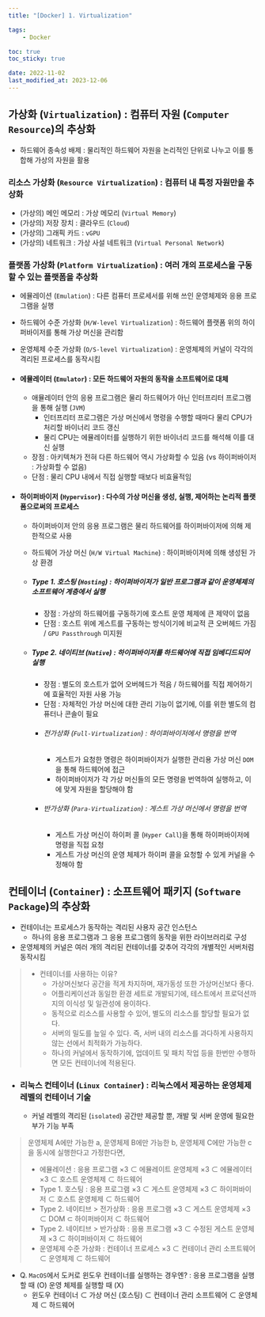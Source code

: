 ```yaml
---
title: "[Docker] 1. Virtualization"

tags:
    - Docker

toc: true
toc_sticky: true

date: 2022-11-02
last_modified_at: 2023-12-06
---
```


## 가상화 (```Virtualization```) : 컴퓨터 자원 (```Computer Resource```)의 추상화

- 하드웨어 종속성 배제 : 물리적인 하드웨어 자원을 논리적인 단위로 나누고 이를 통합해 가상의 자원을 활용

### 리소스 가상화 (```Resource Virtualization```) : 컴퓨터 내 특정 자원만을 추상화
- (가상의) 메인 메모리 : 가상 메모리 (```Virtual Memory```)
- (가상의) 저장 장치 : 클라우드 (```Cloud```)
- (가상의) 그래픽 카드 : ```vGPU```
- (가상의) 네트워크 : 가상 사설 네트워크 (```Virtual Personal Network```)

### 플랫폼 가상화 (```Platform Virtualization```) : 여러 개의 프로세스을 구동할 수 있는 플랫폼을 추상화
- 에뮬레이션 (```Emulation```) : 다른 컴퓨터 프로세서를 위해 쓰인 운영체제와 응용 프로그램을 실행
- 하드웨어 수준 가상화 (```H/W-level Virtualization```) : 하드웨어 플랫폼 위의 하이퍼바이저를 통해 가상 머신을 관리함
- 운영체제 수준 가상화 (```O/S-level Virtualization```) : 운영체제의 커널이 각각의 격리된 프로세스를 동작시킴

- #### 에뮬레이터 (```Emulator```) : 모든 하드웨어 자원의 동작을 소프트웨어로 대체
  - 애뮬레이터 안의 응용 프로그램은 물리 하드웨어가 아닌 인터프리터 프로그램을 통해 실행 (```JVM```)
    - 인터프리터 프로그램은 가상 머신에서 명령을 수행할 때마다 물리 CPU가 처리할 바이너리 코드 갱신
    - 물리 CPU는 에뮬레이터를 실행하기 위한 바이너리 코드를 해석해 이를 대신 실행
  - 장점 : 아키텍쳐가 전혀 다른 하드웨어 역시 가상화할 수 있음 (vs 하이퍼바이저 : 가상화할 수 없음)
  - 단점 : 물리 CPU 내에서 직접 실행할 때보다 비효율적임

- #### 하이퍼바이저 (```Hypervisor```) : 다수의 가상 머신을 생성, 실행, 제어하는 논리적 플랫폼으로써의 프로세스
  - 하이퍼바이저 안의 응용 프로그램은 물리 하드웨어를 하이퍼바이저에 의해 제한적으로 사용
  - 하드웨어 가상 머신 (```H/W Virtual Machine```) : 하이퍼바이저에 의해 생성된 가상 환경

  - ##### Type 1. 호스팅 (```Hosting```) : 하이퍼바이저가 일반 프로그램과 같이 운영체제의 소프트웨어 계층에서 실행
    - 장점 : 가상의 하드웨어를 구동하기에 호스트 운영 체제에 큰 제약이 없음
    - 단점 : 호스트 위에 게스트를 구동하는 방식이기에 비교적 큰 오버헤드 가짐 / ```GPU Passthrough``` 미지원

  - ##### Type 2. 네이티브 (```Native```) : 하이퍼바이저를 하드웨어에 직접 임베디드되어 실행
    - 장점 : 별도의 호스트가 없어 오버헤드가 적음 / 하드웨어를 직접 제어하기에 효율적인 자원 사용 가능
    - 단점 : 자체적인 가상 머신에 대한 관리 기능이 없기에, 이를 위한 별도의 컴퓨터나 콘솔이 필요
    - ###### 전가상화 (```Full-Virtualization```) : 하이퍼바이저에서 명령을 번역
      - 게스트가 요청한 명령은 하이퍼바이저가 실행한 관리용 가상 머신 ```DOM```을 통해 하드웨어에 접근
      - 하이퍼바이저가 각 가상 머신들의 모든 명령을 번역하여 실행하고, 이에 맞게 자원을 할당해야 함
    - ###### 반가상화 (```Para-Virtualization```) : 게스트 가상 머신에서 명령을 번역
      - 게스트 가상 머신이 하이퍼 콜 (```Hyper Call```)을 통해 하이퍼바이저에 명령을 직접 요청
      - 게스트 가상 머신의 운영 체제가 하이퍼 콜을 요청할 수 있게 커널을 수정해야 함

## 컨테이너 (```Container```) : 소프트웨어 패키지 (```Software Package```)의 추상화
- 컨테이너는 프로세스가 동작하는 격리된 사용자 공간 인스턴스
  - 하나의 응용 프로그램과 그 응용 프로그램의 동작을 위한 라이브러리로 구성
- 운영체제의 커널은 여러 개의 격리된 컨테이너를 갖추어 각각의 개별적인 서버처럼 동작시킴

> - 컨테이너를 사용하는 이유?
>   - 가상머신보다 공간을 적게 차지하며, 재가동성 또한 가상머신보다 좋다.
>   - 어플리케이선과 동일한 환경 세트로 개발되기에, 테스트에서 프로덕션까지의 이식성 및 일관성에 용이하다.
>   - 동적으로 리소스를 사용할 수 있어, 별도의 리소스를 할당할 필요가 없다.
>   - 서버의 밀도를 늪일 수 있다. 즉, 서버 내의 리소스를 과다하게 사용하지 않는 선에서 최적화가 가능하다.
>   - 하나의 커널에서 동작하기에, 업데이트 및 패치 작업 등을 한번만 수행하면 모든 컨테이너에 적용된다.

- ### 리눅스 컨테이너 (```Linux Container```) : 리눅스에서 제공하는 운영체제 레벨의 컨테이너 기술
  - 커널 레벨의 격리된 (```isolated```) 공간만 제공할 뿐, 개발 및 서버 운영에 필요한 부가 기능 부족

> 운영체제 A에만 가능한 a, 운영체제 B에만 가능한 b, 운영체제 C에만 가능한 c을 동시에 실행한다고 가정한다면,
> - 에뮬레이션 : 응용 프로그램 ×3 ⊂ 에뮬레이트 운영체제 ×3 ⊂ 에뮬레이터 ×3 ⊂ 호스트 운영체제 ⊂ 하드웨어
> - Type 1. 호스팅 : 응용 프로그램 ×3 ⊂ 게스트 운영체제 ×3 ⊂ 하이퍼바이저 ⊂ 호스트 운영체제 ⊂ 하드웨어
> - Type 2. 네이티브 > 전가상화 : 응용 프로그램 ×3 ⊂ 게스트 운영체제 ×3 ⊂ DOM ⊂ 하이퍼바이저 ⊂ 하드웨어
> - Type 2. 네이티브 > 반가상화 : 응용 프로그램 ×3 ⊂ 수정된 게스트 운영체제 ×3 ⊂ 하이퍼바이저 ⊂ 하드웨어
> - 운영체제 수준 가상화 : 컨테이너 프로세스 ×3 ⊂ 컨테이너 관리 소프트웨어 ⊂ 운영체제 ⊂ 하드웨어

- Q. ```MacOS```에서 도커로 윈도우 컨테이너를 실행하는 경우엔? : 응용 프로그램을 실행할 때 (O) 운영 체제를 실행할 때 (X)
  - 윈도우 컨테이너 ⊂ 가상 머신 (호스팅) ⊂ 컨테이너 관리 소프트웨어 ⊂ 운영체제 ⊂ 하드웨어

